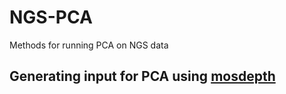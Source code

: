 # NGS-PCA
Methods for running PCA on NGS data


## Generating input for PCA using [mosdepth](https://github.com/brentp/mosdepth)

```bash


```
